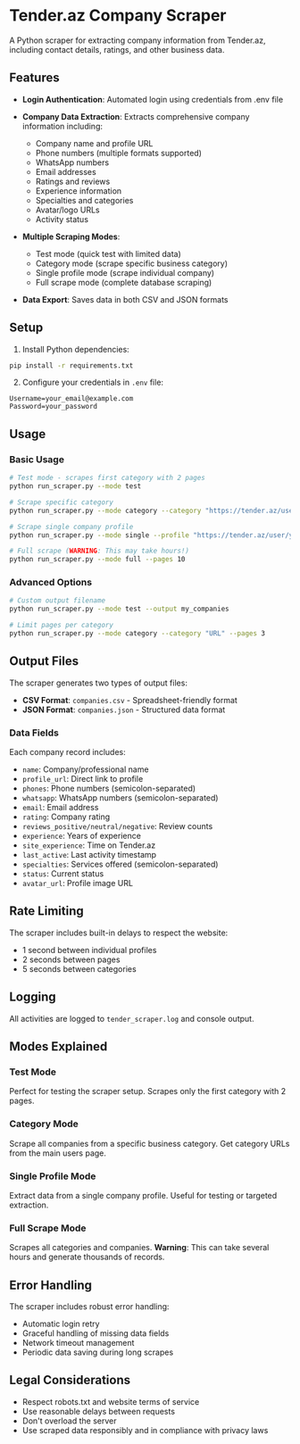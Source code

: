 # Tender.az Company Scraper

A Python scraper for extracting company information from Tender.az, including contact details, ratings, and other business data.

## Features

- **Login Authentication**: Automated login using credentials from .env file
- **Company Data Extraction**: Extracts comprehensive company information including:
  - Company name and profile URL
  - Phone numbers (multiple formats supported)
  - WhatsApp numbers
  - Email addresses
  - Ratings and reviews
  - Experience information
  - Specialties and categories
  - Avatar/logo URLs
  - Activity status

- **Multiple Scraping Modes**:
  - Test mode (quick test with limited data)
  - Category mode (scrape specific business category)
  - Single profile mode (scrape individual company)
  - Full scrape mode (complete database scraping)

- **Data Export**: Saves data in both CSV and JSON formats

## Setup

1. Install Python dependencies:
```bash
pip install -r requirements.txt
```

2. Configure your credentials in `.env` file:
```
Username=your_email@example.com
Password=your_password
```

## Usage

### Basic Usage

```bash
# Test mode - scrapes first category with 2 pages
python run_scraper.py --mode test

# Scrape specific category
python run_scraper.py --mode category --category "https://tender.az/users/tikinti-ve-temir" --pages 5

# Scrape single company profile
python run_scraper.py --mode single --profile "https://tender.az/user/yagmur2/portfolio/"

# Full scrape (WARNING: This may take hours!)
python run_scraper.py --mode full --pages 10
```

### Advanced Options

```bash
# Custom output filename
python run_scraper.py --mode test --output my_companies

# Limit pages per category
python run_scraper.py --mode category --category "URL" --pages 3
```

## Output Files

The scraper generates two types of output files:

- **CSV Format**: `companies.csv` - Spreadsheet-friendly format
- **JSON Format**: `companies.json` - Structured data format

### Data Fields

Each company record includes:
- `name`: Company/professional name
- `profile_url`: Direct link to profile
- `phones`: Phone numbers (semicolon-separated)
- `whatsapp`: WhatsApp numbers (semicolon-separated)
- `email`: Email address
- `rating`: Company rating
- `reviews_positive/neutral/negative`: Review counts
- `experience`: Years of experience
- `site_experience`: Time on Tender.az
- `last_active`: Last activity timestamp
- `specialties`: Services offered (semicolon-separated)
- `status`: Current status
- `avatar_url`: Profile image URL

## Rate Limiting

The scraper includes built-in delays to respect the website:
- 1 second between individual profiles
- 2 seconds between pages
- 5 seconds between categories

## Logging

All activities are logged to `tender_scraper.log` and console output.

## Modes Explained

### Test Mode
Perfect for testing the scraper setup. Scrapes only the first category with 2 pages.

### Category Mode
Scrape all companies from a specific business category. Get category URLs from the main users page.

### Single Profile Mode
Extract data from a single company profile. Useful for testing or targeted extraction.

### Full Scrape Mode
Scrapes all categories and companies. **Warning**: This can take several hours and generate thousands of records.

## Error Handling

The scraper includes robust error handling:
- Automatic login retry
- Graceful handling of missing data fields
- Network timeout management
- Periodic data saving during long scrapes

## Legal Considerations

- Respect robots.txt and website terms of service
- Use reasonable delays between requests
- Don't overload the server
- Use scraped data responsibly and in compliance with privacy laws